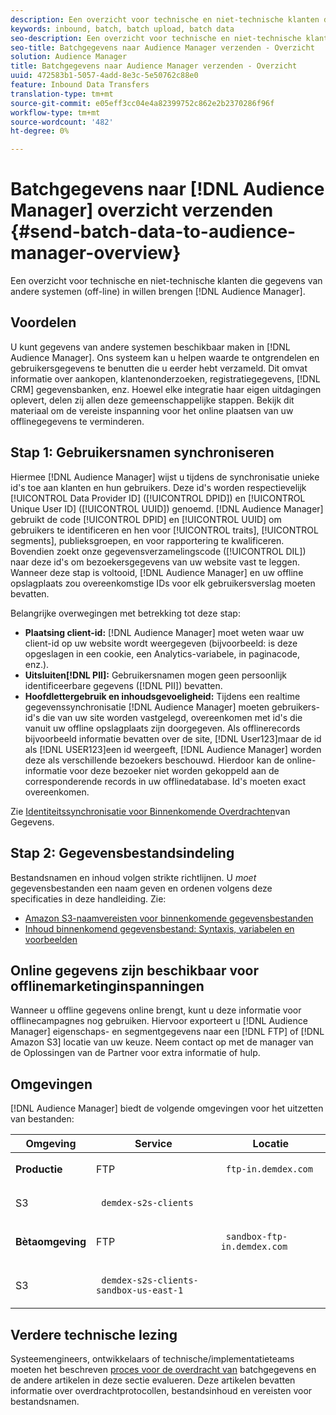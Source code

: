 ```yaml
---
description: Een overzicht voor technische en niet-technische klanten die gegevens van andere systemen (off-line) in Audience Manager willen brengen.
keywords: inbound, batch, batch upload, batch data
seo-description: Een overzicht voor technische en niet-technische klanten die gegevens van andere systemen (off-line) in Audience Manager willen brengen. Gebruik hiervoor de optie voor batchupload in Audience Manager.
seo-title: Batchgegevens naar Audience Manager verzenden - Overzicht
solution: Audience Manager
title: Batchgegevens naar Audience Manager verzenden - Overzicht
uuid: 472583b1-5057-4add-8e3c-5e50762c88e0
feature: Inbound Data Transfers
translation-type: tm+mt
source-git-commit: e05eff3cc04e4a82399752c862e2b2370286f96f
workflow-type: tm+mt
source-wordcount: '482'
ht-degree: 0%

---
```



# Batchgegevens naar [!DNL Audience Manager] overzicht verzenden {#send-batch-data-to-audience-manager-overview}

Een overzicht voor technische en niet-technische klanten die gegevens van andere systemen (off-line) in willen brengen [!DNL Audience Manager].

## Voordelen

U kunt gegevens van andere systemen beschikbaar maken in [!DNL Audience Manager]. Ons systeem kan u helpen waarde te ontgrendelen en gebruikersgegevens te benutten die u eerder hebt verzameld. Dit omvat informatie over aankopen, klantenonderzoeken, registratiegegevens, [!DNL CRM] gegevensbanken, enz. Hoewel elke integratie haar eigen uitdagingen oplevert, delen zij allen deze gemeenschappelijke stappen. Bekijk dit materiaal om de vereiste inspanning voor het online plaatsen van uw offlinegegevens te verminderen.

## Stap 1: Gebruikersnamen synchroniseren

Hiermee [!DNL Audience Manager] wijst u tijdens de synchronisatie unieke id&#39;s toe aan klanten en hun gebruikers. Deze id&#39;s worden respectievelijk [!UICONTROL Data Provider ID] ([!UICONTROL DPID]) en [!UICONTROL Unique User ID] ([!UICONTROL UUID]) genoemd. [!DNL Audience Manager] gebruikt de code [!UICONTROL DPID] en [!UICONTROL UUID] om gebruikers te identificeren en hen voor [!UICONTROL traits], [!UICONTROL segments], publieksgroepen, en voor rapportering te kwalificeren. Bovendien zoekt onze gegevensverzamelingscode ([!UICONTROL DIL]) naar deze id&#39;s om bezoekersgegevens van uw website vast te leggen. Wanneer deze stap is voltooid, [!DNL Audience Manager] en uw offline opslagplaats zou overeenkomstige IDs voor elk gebruikersverslag moeten bevatten.

Belangrijke overwegingen met betrekking tot deze stap:

* **Plaatsing client-id:** [!DNL Audience Manager] moet weten waar uw client-id op uw website wordt weergegeven (bijvoorbeeld: is deze opgeslagen in een cookie, een Analytics-variabele, in paginacode, enz.).
* **Uitsluiten[!DNL PII]:** Gebruikersnamen mogen geen persoonlijk identificeerbare gegevens ([!DNL PII]) bevatten.
* **Hoofdlettergebruik en inhoudsgevoeligheid:** Tijdens een realtime gegevenssynchronisatie [!DNL Audience Manager] moeten gebruikers-id&#39;s die van uw site worden vastgelegd, overeenkomen met id&#39;s die vanuit uw offline opslagplaats zijn doorgegeven. Als offlinerecords bijvoorbeeld informatie bevatten over de site, [!DNL User123]maar de id als [!DNL USER123]een id weergeeft, [!DNL Audience Manager] worden deze als verschillende bezoekers beschouwd. Hierdoor kan de online-informatie voor deze bezoeker niet worden gekoppeld aan de corresponderende records in uw offlinedatabase. Id&#39;s moeten exact overeenkomen.

Zie [Identiteitssynchronisatie voor Binnenkomende Overdrachten](../../../integration/sending-audience-data/batch-data-transfer-explained/id-sync-http.md)van Gegevens.

## Stap 2: Gegevensbestandsindeling

Bestandsnamen en inhoud volgen strikte richtlijnen. U *moet* gegevensbestanden een naam geven en ordenen volgens deze specificaties in deze handleiding. Zie:

* [Amazon S3-naamvereisten voor binnenkomende gegevensbestanden](../../../integration/sending-audience-data/batch-data-transfer-explained/inbound-s3-filenames.md)
* [Inhoud binnenkomend gegevensbestand: Syntaxis, variabelen en voorbeelden](../../../integration/sending-audience-data/batch-data-transfer-explained/inbound-file-contents.md)

## Online gegevens zijn beschikbaar voor offlinemarketinginspanningen

Wanneer u offline gegevens online brengt, kunt u deze informatie voor offlinecampagnes nog gebruiken. Hiervoor exporteert u [!DNL Audience Manager] eigenschaps- en segmentgegevens naar een [!DNL FTP] of [!DNL Amazon S3] locatie van uw keuze. Neem contact op met de manager van de Oplossingen van de Partner voor extra informatie of hulp.

## Omgevingen

[!DNL Audience Manager] biedt de volgende omgevingen voor het uitzetten van bestanden:

<table id="table_A61AA64578944B23B5A7355F2A76E882"> 
 <thead> 
  <tr> 
   <th colname="col1" class="entry"> Omgeving </th> 
   <th colname="col02" class="entry"> Service </th> 
   <th colname="col2" class="entry"> Locatie </th> 
  </tr> 
 </thead>
 <tbody> 
  <tr> 
   <td colname="col1" morerows="1"> <b>Productie</b> </td> 
   <td colname="col02"> FTP </td> 
   <td colname="col2"> <p> <code> ftp-in.demdex.com</code> </p> </td> 
  </tr> 
  <tr> 
   <td colname="col02"> S3 </td> 
   <td colname="col2"> <p> <code> demdex-s2s-clients</code> </p> </td> 
  </tr> 
  <tr> 
   <td colname="col1" morerows="1"> <b>Bètaomgeving</b> </td> 
   <td colname="col02"> FTP </td> 
   <td colname="col2"> <p><code> sandbox-ftp-in.demdex.com</code> </p> </td> 
  </tr> 
  <tr> 
   <td colname="col02"> S3 </td> 
   <td colname="col2"> <p> <code> demdex-s2s-clients-sandbox-us-east-1</code> </p> </td> 
  </tr> 
 </tbody> 
</table>

## Verdere technische lezing

Systeemengineers, ontwikkelaars of technische/implementatieteams moeten het beschreven [proces voor de overdracht van](../../../integration/sending-audience-data/batch-data-transfer-explained/batch-data-transfer-explained.md) batchgegevens en de andere artikelen in deze sectie evalueren. Deze artikelen bevatten informatie over overdrachtprotocollen, bestandsinhoud en vereisten voor bestandsnamen.
